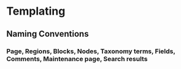 # Templating

## Naming Conventions

### Page, Regions, Blocks, Nodes, Taxonomy terms, Fields, Comments, Maintenance page, Search results